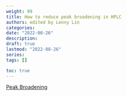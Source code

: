 ```yaml
---
weight: 99
title: How to reduce peak broadening in HPLC
authors: edited by Lenny Lin
categories: 
date: "2022-08-26"
description: 
draft: true
lastmod: "2022-08-26"
series: 
tags: []

toc: true
---
```




<!--more-->

[Peak Broadening](https://whatishplc.com/faq-hplc/how-to-reduce-peak-broadening-in-hplc/)